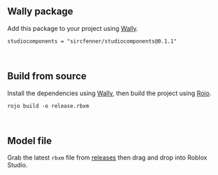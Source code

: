 ## Wally package

Add this package to your project using [Wally](https://wally.run/install).

	studiocomponents = "sircfenner/studiocomponents@0.1.1"
<br>

## Build from source

Install the dependencies using [Wally](https://wally.run/install), then build the project using [Rojo](https://github.com/rojo-rbx/rojo).

	rojo build -o release.rbxm
<br>

## Model file

Grab the latest `rbxm` file from [releases](https://github.com/sircfenner/StudioComponents/releases) then drag and drop into Roblox Studio.
